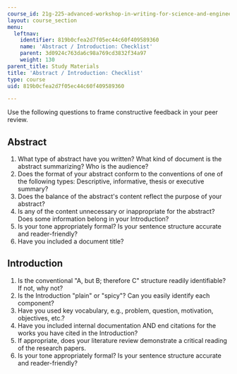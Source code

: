 ```yaml
---
course_id: 21g-225-advanced-workshop-in-writing-for-science-and-engineering-els-spring-2016
layout: course_section
menu:
  leftnav:
    identifier: 819b0cfea2d7f05ec44c60f409589360
    name: 'Abstract / Introduction: Checklist'
    parent: 3d0924c763da6c98a769cd3832f34a97
    weight: 130
parent_title: Study Materials
title: 'Abstract / Introduction: Checklist'
type: course
uid: 819b0cfea2d7f05ec44c60f409589360

---
```


Use the following questions to frame constructive feedback in your peer review.

Abstract
--------

1.  What type of abstract have you written? What kind of document is the abstract summarizing? Who is the audience?
2.  Does the format of your abstract conform to the conventions of one of the following types: Descriptive, informative, thesis or executive summary?
3.  Does the balance of the abstract's content reflect the purpose of your abstract?
4.  Is any of the content unnecessary or inappropriate for the abstract? Does some information belong in your Introduction?
5.  Is your tone appropriately formal? Is your sentence structure accurate and reader-friendly?
6.  Have you included a document title?

Introduction
------------

1.  Is the conventional "A, but B; therefore C" structure readily identifiable? If not, why not?
2.  Is the Introduction "plain" or "spicy"? Can you easily identify each component?
3.  Have you used key vocabulary, e.g., problem, question, motivation, objectives, etc.?
4.  Have you included internal documentation AND end citations for the works you have cited in the Introduction?
5.  If appropriate, does your literature review demonstrate a critical reading of the research papers.
6.  Is your tone appropriately formal? Is your sentence structure accurate and reader-friendly?